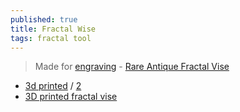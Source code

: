 ```yaml
---
published: true
title: Fractal Wise
tags: fractal tool
---
```

>  Made for [engraving](www.airgraver.com) - [Rare Antique Fractal Vise](https://www.youtube.com/watch?v=QBeOgGt_oWU)

- [3d printed](https://cults3d.com/en/3d-model/tool/fractal-vise) / [2](https://www.youtube.com/watch?v=DbcEL514FV4)
- [3D printed fractal vise](https://www.youtube.com/watch?v=eCfw9fd0mHg)



